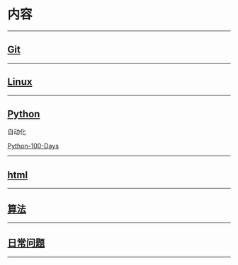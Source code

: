 # 内容
***
## [Git](https://github.com/letianpai5/study_content/tree/main/Git_content)
***

## [Linux](https://github.com/letianpai5/study_content/tree/main/Linux)
***

## [Python](https://github.com/letianpai5/study_content/tree/main/Python_study)

自动化

[Python-100-Days](https://github.com/jackfrued/Python-100-Days)
***


## [html](https://github.com/letianpai5/study_content/tree/main/html_test)
***


## [算法](https://github.com/letianpai5/study_content/tree/main/%E7%AE%97%E6%B3%95)
***

## [日常问题](https://github.com/letianpai5/study_content/blob/main/%E6%97%A5%E5%B8%B8%E9%97%AE%E9%A2%98.md)
***
